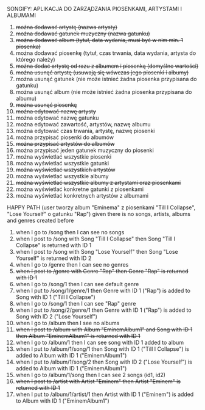 SONGIFY: APLIKACJA DO ZARZĄDZANIA PIOSENKAMI, ARTYSTAMI I ALBUMAMI

1. ~~można dodawać artystę (nazwa artysty)~~
2. ~~można dodawać gatunek muzyczny (nazwa gatunku)~~
3. ~~można dodawać album (tytuł, data wydania, musi być w nim min. 1 piosenka)~~
4. można dodawać piosenkę (tytuł, czas trwania, data wydania, artysta do którego należy)
5. ~~można dodać artystę od razu z albumem i piosenką (domyślne wartości)~~
6. ~~można usunąć artystę (usuwają się wówczas jego piosenki i albumy)~~
7. można usunąć gatunek (nie może istnieć żadna piosenka przypisana do gatunku)
8. można usunąć album (nie może istnieć żadna piosenka przypisana do albumu)
9. ~~można usunąć piosenkę~~
10. ~~można edytować nazwę artysty~~
11. można edytować nazwę gatunku
12. można edytować zawartość, artystów, nazwę albumu
13. można edytować czas trwania, artystę, nazwę piosenki
14. można przypisać piosenki do albumów
15. ~~można przypisać artystów do albumów~~
16. można przypisać jeden gatunek muzyczny do piosenki
17. można wyświetlać wszystkie piosenki
18. można wyświetlać wszystkie gatunki
19. ~~można wyświetlać wszystkich artystów~~
20. można wyświetlać wszystkie albumy
21. ~~można wyświetlać wszystkie albumy z artystami oraz piosenkami~~
22. można wyświetlać konkretne gatunki z piosenkami
23. można wyświetlać konkretnych artystów z albumami

HAPPY PATH (user tworzy album "Eminema" z piosenkami "Till I Collapse", "Lose Yourself" o gatunku "Rap")
given there is no songs, artists, albums and genres created before
1. when I go to /song then I can see no songs
2. when I post to /song with Song "Till I Collapse" then Song "Till I Collapse" is returned with ID 1
3. when I post to /song with Song "Lose Yourself" then Song "Lose Yourself" is returned with ID 2
4. when I go to /genre then I can see no genres
5. ~~when I post to /genre with Genre "Rap" then Genre "Rap" is returned with ID 1~~
6. when I go to /song/1 then I can see default genre
7. when I put to /song/1/genre/1 then Genre with ID 1 ("Rap") is added to Song with ID 1 ("Till I Collapse")
8. when I go to /song/1 then I can see "Rap" genre
9. when I put to /song/2/genre/1 then Genre with ID 1 ("Rap") is added to Song with ID 2 ("Lose Yourself")
10. when I go to /album then I see no albums
11. ~~when I post to /album with Album "EminemAlbum1" and Song with ID 1 then Album "EminemAlbum1" is returned with ID 1~~
12. when I go to /album/1 then I can see song with ID 1 added to album
13. when I put to /album/1/song/1 then Song with ID 1 ("Till I Collapse") is added to Album with ID 1 ("EminemAlbum1")
14. when I put to /album/1/song/2 then Song with ID 2 ("Lose Yourself") is added to Album with ID 1 ("EminemAlbum1")
15. when I go to /album/1/song then I can see 2 songs (id1, id2)
16. ~~when I post to /artist with Artist "Eminem" then Artist "Eminem" is returned with ID 1~~
17. when I put to /album/1/artist/1 then Artist with ID 1 ("Eminem") is added to Album with ID 1 ("EminemAlbum1")

